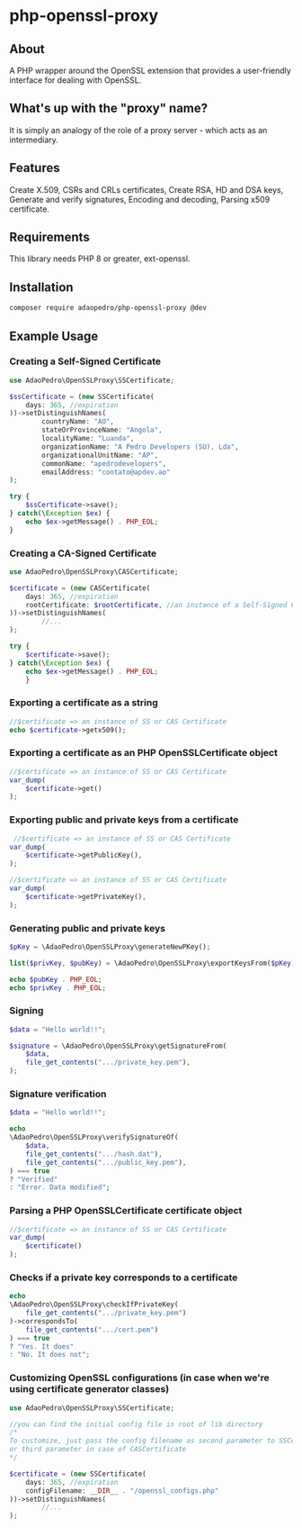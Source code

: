 # php-openssl-proxy

## About
A PHP wrapper around the OpenSSL extension that provides a user-friendly interface for dealing with OpenSSL.

## What's up with the "proxy" name?
It is simply an analogy of the role of a proxy server - which acts as an intermediary.

## Features
Create X.509, CSRs and CRLs certificates,
Create RSA, HD and DSA keys,
Generate and verify signatures,
Encoding and decoding,
Parsing x509 certificate.

## Requirements
This library needs PHP 8 or greater,
ext-openssl.

## Installation
```bash
composer require adaopedro/php-openssl-proxy @dev
```

## Example Usage

### Creating a Self-Signed Certificate

```php
use AdaoPedro\OpenSSLProxy\SSCertificate;

$ssCertificate = (new SSCertificate(
    days: 365, //expiration
))->setDistinguishNames(
        countryName: "AO",
        stateOrProvinceName: "Angola",
        localityName: "Luanda",
        organizationName: "A Pedro Developers (SU), Lda",
        organizationalUnitName: "AP",
        commonName: "apedrodevelopers",
        emailAddress: "contato@apdev.ao"
);

try {
    $ssCertificate->save();
} catch(\Exception $ex) {
    echo $ex->getMessage() . PHP_EOL;
}
```

### Creating a CA-Signed Certificate

```php
use AdaoPedro\OpenSSLProxy\CASCertificate;

$certificate = (new CASCertificate(
    days: 365, //expiration
    rootCertificate: $rootCertificate, //an instance of a Self-Signed Certificate, for example
))->setDistinguishNames(
        //...
);

try {
    $certificate->save();
} catch(\Exception $ex) {
    echo $ex->getMessage() . PHP_EOL;
    }
```

### Exporting a certificate as a string

```php
//$certificate => an instance of SS or CAS Certificate
echo $certificate->getx509();
```

### Exporting a certificate as an PHP OpenSSLCertificate object
```php
//$certificate => an instance of SS or CAS Certificate
var_dump(
    $certificate->get()
);
```

### Exporting public and private keys from a certificate
```php
 //$certificate => an instance of SS or CAS Certificate
var_dump(
    $certificate->getPublicKey(),
);

//$certificate => an instance of SS or CAS Certificate
var_dump(
    $certificate->getPrivateKey(),
);
```

### Generating public and private keys

```php
$pKey = \AdaoPedro\OpenSSLProxy\generateNewPKey();

list($privKey, $pubKey) = \AdaoPedro\OpenSSLProxy\exportKeysFrom($pKey);

echo $pubKey . PHP_EOL;
echo $privKey . PHP_EOL;
```

### Signing

```php
$data = "Hello world!!";

$signature = \AdaoPedro\OpenSSLProxy\getSignatureFrom(
    $data,
    file_get_contents(".../private_key.pem"),
);
```

### Signature verification

```php
$data = "Hello world!!";

echo
\AdaoPedro\OpenSSLProxy\verifySignatureOf(
    $data,
    file_get_contents(".../hash.dat"),
    file_get_contents(".../public_key.pem"),
) === true
? "Verified"
: "Error. Data modified";
```

### Parsing a PHP OpenSSLCertificate certificate object

```php
//$certificate => an instance of SS or CAS Certificate
var_dump(
    $certificate()
);
```

### Checks if a private key corresponds to a certificate

```php
echo
\AdaoPedro\OpenSSLProxy\checkIfPrivateKey(
    file_get_contents(".../private_key.pem")
)->correspondsTo(
    file_get_contents(".../cert.pem")
) === true
? "Yes. It does"
: "No. It does not";
```

### Customizing OpenSSL configurations (in case when we're using certificate generator classes)

```php
use AdaoPedro\OpenSSLProxy\SSCertificate;

//you can find the initial config file in root of lib directory
/*
To customize, just pass the config filename as second parameter to SSCertificate constructor
or third parameter in case of CASCertificate
*/

$certificate = (new SSCertificate(
    days: 365, //expiration
    configFilename: __DIR__ . "/openssl_configs.php"
))->setDistinguishNames(
        //...
);
```